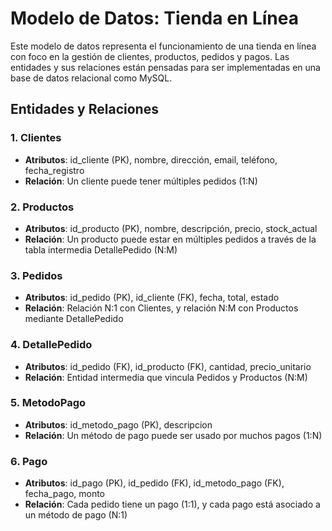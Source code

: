 # Modelo de Datos: Tienda en Línea

Este modelo de datos representa el funcionamiento de una tienda en línea con foco en la gestión de clientes, productos, pedidos y pagos. Las entidades y sus relaciones están pensadas para ser implementadas en una base de datos relacional como MySQL.

## Entidades y Relaciones

### 1. Clientes
- **Atributos**: id_cliente (PK), nombre, dirección, email, teléfono, fecha_registro
- **Relación**: Un cliente puede tener múltiples pedidos (1:N)

### 2. Productos
- **Atributos**: id_producto (PK), nombre, descripción, precio, stock_actual
- **Relación**: Un producto puede estar en múltiples pedidos a través de la tabla intermedia DetallePedido (N:M)

### 3. Pedidos
- **Atributos**: id_pedido (PK), id_cliente (FK), fecha, total, estado
- **Relación**: Relación N:1 con Clientes, y relación N:M con Productos mediante DetallePedido

### 4. DetallePedido
- **Atributos**: id_pedido (FK), id_producto (FK), cantidad, precio_unitario
- **Relación**: Entidad intermedia que vincula Pedidos y Productos (N:M)

### 5. MetodoPago
- **Atributos**: id_metodo_pago (PK), descripcion
- **Relación**: Un método de pago puede ser usado por muchos pagos (1:N)

### 6. Pago
- **Atributos**: id_pago (PK), id_pedido (FK), id_metodo_pago (FK), fecha_pago, monto
- **Relación**: Cada pedido tiene un pago (1:1), y cada pago está asociado a un método de pago (N:1)


